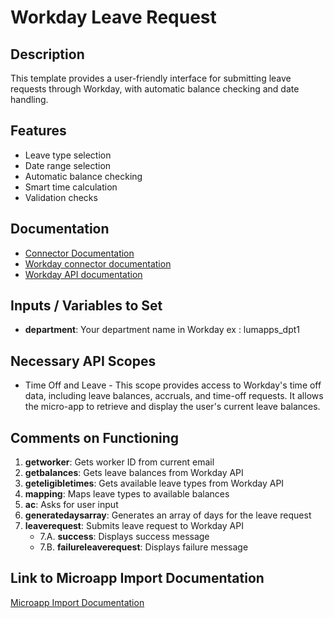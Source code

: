 # Workday Leave Request

## Description
This template provides a user-friendly interface for submitting leave requests through Workday, with automatic balance checking and date handling.

## Features
- Leave type selection
- Date range selection
- Automatic balance checking
- Smart time calculation
- Validation checks

## Documentation
- [Connector Documentation](https://docs.lumapps.com/docs/admin-l4430581765424978extensions)
- [Workday connector documentation](https://docs.lumapps.com/docs/ls/content/5596050861954281/docs/admin-administration-landing/admin-l6088963918247602/admin-l9650191038731043extensions/admin-l43084339674928007extensions/admin-l4754802368470471extensions)
- [Workday API documentation](https://community.workday.com/sites/default/files/file-hosting/restapi/)

## Inputs / Variables to Set
- **department**: Your department name in Workday ex : lumapps_dpt1

## Necessary API Scopes
- Time Off and Leave - This scope provides access to Workday's time off data, including leave balances, accruals, and time-off requests. It allows the micro-app to retrieve and display the user's current leave balances.

## Comments on Functioning
1. **getworker**: Gets worker ID from current email
2. **getbalances**: Gets leave balances from Workday API
3. **geteligibletimes**: Gets available leave types from Workday API
4. **mapping**: Maps leave types to available balances
5. **ac**: Asks for user input
6. **generatedaysarray**: Generates an array of days for the leave request
7. **leaverequest**: Submits leave request to Workday API
    - 7.A. **success**: Displays success message
    - 7.B. **failureleaverequest**: Displays failure message

## Link to Microapp Import Documentation
[Microapp Import Documentation](https://docs.lumapps.com/docs/ls/content/6236515079535869/devportal-l48909819228353757)
